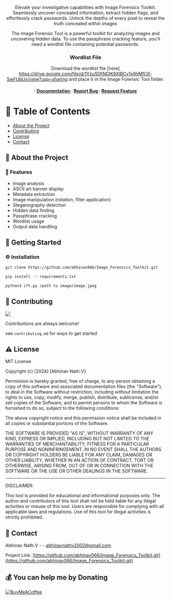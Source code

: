 <div align='center'>



<p>Elevate your investigative capabilities with Image Forensics Toolkit. Seamlessly uncover concealed information, extract hidden flags, and effortlessly crack passwords. Unlock the depths of every pixel to reveal the truth concealed within images</p>

<p>The Image Forensic Tool is a powerful toolkit for analyzing images and uncovering hidden data. To use the passphrase cracking feature, you'll need a wordlist file containing potential passwords.

### Wordlist File

Download the wordlist file [here] https://drive.google.com/file/d/1Yzu1DXNDlK8XlBCy1x9hMfC6-SwFUbUx/view?usp=sharing  and place it in the Image Forensic Tool folder.
  </p>

<h4> <span> · </span> <a href="https://github.com/abhinav066/Image_Forensics_Toolkit/blob/master/README.md"> Documentation </a> <span> · </span> <a href="https://github.com/abhinav066/Image_Forensics_Toolkit/issues"> Report Bug </a> <span> · </span> <a href="https://github.com/abhinav066/Image_Forensics_Toolkit/issues"> Request Feature </a> </h4>


</div>

# :notebook_with_decorative_cover: Table of Contents

- [About the Project](#star2-about-the-project)
- [Contributing](#wave-contributing)
- [License](#warning-license)
- [Contact](#handshake-contact)


## :star2: About the Project





### :dart: Features
- Image analysis
- ASCII art banner display
- Metadata extraction
- Image manipulation (rotation, filter application)
- Steganography detection
- Hidden data finding
- Passphrase cracking
- Wordlist usage
- Output data handling


## :toolbox: Getting Started

### :gear: Installation


```bash
git clone https://github.com/abhinav066/Image_Forensics_Toolkit.git
```

```bash
pip install -r requirements.txt
```

```bash
python3 ift.py /path to image/image.jpeg
```


## :wave: Contributing

<a href="https://github.com/abhinav066/Image_Forensics_Toolkit.git/graphs/contributors"> <img src="https://contrib.rocks/image?repo=Louis3797/awesome-readme-template" /> </a>

Contributions are always welcome!

see `contributing.md` for ways to get started

## :warning: License

MIT License

Copyright (c) [2024] [Abhinav Nath.V]

Permission is hereby granted, free of charge, to any person obtaining a copy
of this software and associated documentation files (the "Software"), to deal
in the Software without restriction, including without limitation the rights
to use, copy, modify, merge, publish, distribute, sublicense, and/or sell
copies of the Software, and to permit persons to whom the Software is
furnished to do so, subject to the following conditions:

The above copyright notice and this permission notice shall be included in all
copies or substantial portions of the Software.

THE SOFTWARE IS PROVIDED "AS IS", WITHOUT WARRANTY OF ANY KIND, EXPRESS OR
IMPLIED, INCLUDING BUT NOT LIMITED TO THE WARRANTIES OF MERCHANTABILITY,
FITNESS FOR A PARTICULAR PURPOSE AND NONINFRINGEMENT. IN NO EVENT SHALL THE
AUTHORS OR COPYRIGHT HOLDERS BE LIABLE FOR ANY CLAIM, DAMAGES OR OTHER
LIABILITY, WHETHER IN AN ACTION OF CONTRACT, TORT OR OTHERWISE, ARISING FROM,
OUT OF OR IN CONNECTION WITH THE SOFTWARE OR THE USE OR OTHER DEALINGS IN THE
SOFTWARE.

---

DISCLAIMER:

This tool is provided for educational and informational purposes only. The author and contributors of this tool shall not be held liable for any illegal activities or misuse of this tool. Users are responsible for complying with all applicable laws and regulations. Use of this tool for illegal activities is strictly prohibited.


## :handshake: Contact

Abhinav Nath.V - - abhinavnathv2002@gmail.com

Project Link: [https://github.com/abhinav066/Image_Forensics_Toolkit.git](https://github.com/abhinav066/Image_Forensics_Toolkit.git)

 ## 💰 You can help me by Donating
  [![BuyMeACoffee](https://img.shields.io/badge/Buy%20Me%20a%20Coffee-ffdd00?style=for-the-badge&logo=buy-me-a-coffee&logoColor=black)](https://www.buymeacoffee.com/abhinavnath) 

